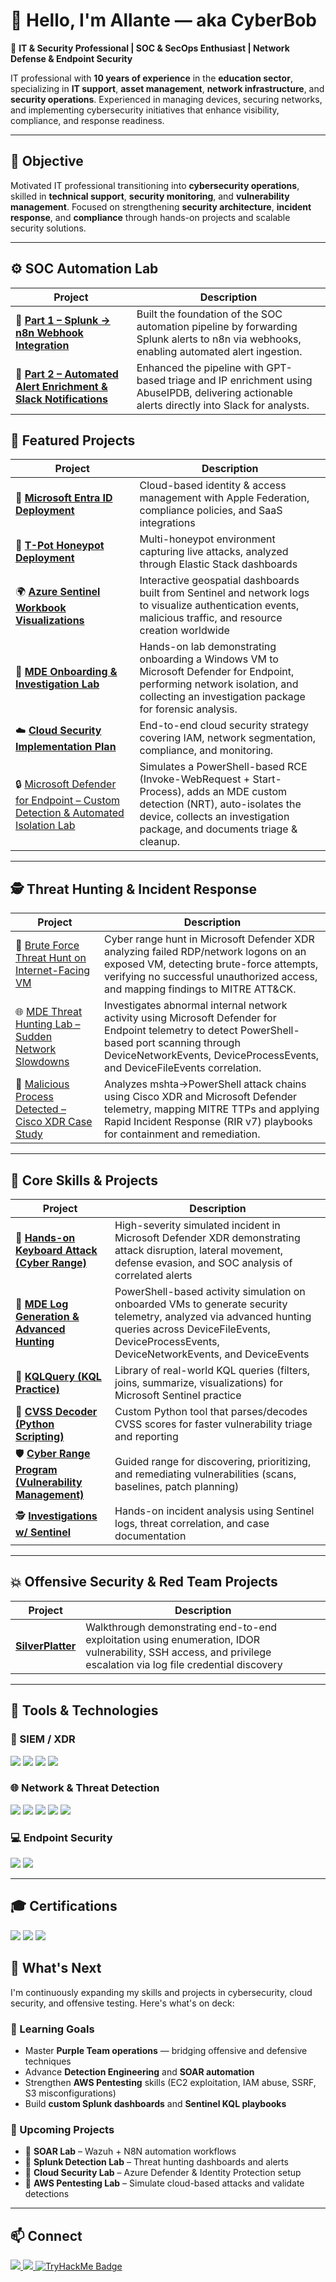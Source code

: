 # 👋 Hello, I'm Allante — aka **CyberBob**

💼 **IT & Security Professional | SOC & SecOps Enthusiast | Network Defense & Endpoint Security**

IT professional with **10 years of experience** in the **education sector**, specializing in **IT support**, **asset management**, **network infrastructure**, and **security operations**. Experienced in managing devices, securing networks, and implementing cybersecurity initiatives that enhance visibility, compliance, and response readiness.

---

## 🎯 Objective  
Motivated IT professional transitioning into **cybersecurity operations**, skilled in **technical support**, **security monitoring**, and **vulnerability management**. Focused on strengthening **security architecture**, **incident response**, and **compliance** through hands-on projects and scalable security solutions.

---

## ⚙️ SOC Automation Lab
| Project | Description |
|--------|-------------|
| 🧠 [**Part 1 – Splunk → n8n Webhook Integration**](https://github.com/CyberAllante/SOC-Automation-Lab) | Built the foundation of the SOC automation pipeline by forwarding Splunk alerts to n8n via webhooks, enabling automated alert ingestion. |
| 🚨 [**Part 2 – Automated Alert Enrichment & Slack Notifications**](https://github.com/CyberAllante/SOC-Automation-Lab-2) | Enhanced the pipeline with GPT-based triage and IP enrichment using AbuseIPDB, delivering actionable alerts directly into Slack for analysts. |

## 🌟 Featured Projects

| Project | Description |
|--------|-------------|
| 🔐 [**Microsoft Entra ID Deployment**](https://github.com/CyberAllante/Entra) | Cloud-based identity & access management with Apple Federation, compliance policies, and SaaS integrations |
| 🧠 [**T-Pot Honeypot Deployment**](https://github.com/CyberAllante/HoneyPot) | Multi-honeypot environment capturing live attacks, analyzed through Elastic Stack dashboards |
| 🌍 [**Azure Sentinel Workbook Visualizations**](https://github.com/CyberAllante/Visualizations) | Interactive geospatial dashboards built from Sentinel and network logs to visualize authentication events, malicious traffic, and resource creation worldwide |
🧰 [**MDE Onboarding & Investigation Lab**](https://github.com/CyberAllante/MDE_Onboarding_Investigation) | Hands-on lab demonstrating onboarding a Windows VM to Microsoft Defender for Endpoint, performing network isolation, and collecting an investigation package for forensic analysis.
| ☁️ [**Cloud Security Implementation Plan**](https://github.com/CyberAllante/Cloud-Security-Implementation-Plan) | End-to-end cloud security strategy covering IAM, network segmentation, compliance, and monitoring. |
| 🔒 [Microsoft Defender for Endpoint – Custom Detection & Automated Isolation Lab](https://github.com/CyberAllante/Remote-Code-Execution) | Simulates a PowerShell-based RCE (Invoke-WebRequest + Start-Process), adds an MDE custom detection (NRT), auto-isolates the device, collects an investigation package, and documents triage & cleanup. |

---

## 🕵️ Threat Hunting & Incident Response

| Project | Description |
|--------|-------------|
| 🧠 [Brute Force Threat Hunt on Internet-Facing VM](https://github.com/CyberAllante/BruteForce-Hunt-Cyberbob) | Cyber range hunt in Microsoft Defender XDR analyzing failed RDP/network logons on an exposed VM, detecting brute-force attempts, verifying no successful unauthorized access, and mapping findings to MITRE ATT&CK. |
| 🌐 [MDE Threat Hunting Lab – Sudden Network Slowdowns](https://github.com/CyberAllante/Sudden-Network-Slowdowns) | Investigates abnormal internal network activity using Microsoft Defender for Endpoint telemetry to detect PowerShell-based port scanning through DeviceNetworkEvents, DeviceProcessEvents, and DeviceFileEvents correlation. |
| 🧠 [Malicious Process Detected – Cisco XDR Case Study](https://github.com/CyberAllante/RIR-Malicious-Process-Report) | Analyzes mshta→PowerShell attack chains using Cisco XDR and Microsoft Defender telemetry, mapping MITRE TTPs and applying Rapid Incident Response (RIR v7) playbooks for containment and remediation. |

---

## 🧠 Core Skills & Projects

| Project | Description |
|--------|-------------|
| 🧠 [**Hands-on Keyboard Attack (Cyber Range)**](https://github.com/CyberAllante/Hands-on-Keyboard-Attack) | High-severity simulated incident in Microsoft Defender XDR demonstrating attack disruption, lateral movement, defense evasion, and SOC analysis of correlated alerts |
| 🧠 [**MDE Log Generation & Advanced Hunting**](https://github.com/CyberAllante/MDE_Log_Generation) | PowerShell-based activity simulation on onboarded VMs to generate security telemetry, analyzed via advanced hunting queries across DeviceFileEvents, DeviceProcessEvents, DeviceNetworkEvents, and DeviceEvents |
| 🔎 [**KQLQuery (KQL Practice)**](https://github.com/CyberAllante/KQLQuery) | Library of real-world KQL queries (filters, joins, summarize, visualizations) for Microsoft Sentinel practice |
| 🐍 [**CVSS Decoder (Python Scripting)**](https://github.com/CyberAllante/CVSS-Decoder) | Custom Python tool that parses/decodes CVSS scores for faster vulnerability triage and reporting |
| 🛡 [**Cyber Range Program (Vulnerability Management)**](https://github.com/CyberAllante/cyberrange) | Guided range for discovering, prioritizing, and remediating vulnerabilities (scans, baselines, patch planning) |
| 🕵️ [**Investigations w/ Sentinel**](https://www.notion.so/Investigations-W-Sentinel-27b69274e526801c88e3f8b7f976c62d?source=copy_link) | Hands-on incident analysis using Sentinel logs, threat correlation, and case documentation |

---

## 💥 Offensive Security & Red Team Projects

| Project | Description |
|--------|-------------|
| [**SilverPlatter**](https://github.com/CyberAllante/SilverPlatter) | Walkthrough demonstrating end-to-end exploitation using enumeration, IDOR vulnerability, SSH access, and privilege escalation via log file credential discovery |

---

## 🧰 Tools & Technologies

### 🧠 SIEM / XDR  
<div>
<img src="https://img.shields.io/badge/-Microsoft_Sentinel-5C2D91?&style=for-the-badge&logo=Microsoft%20Azure&logoColor=white" />
<img src="https://img.shields.io/badge/-Splunk-000000?&style=for-the-badge&logo=Splunk&logoColor=white" />
<img src="https://img.shields.io/badge/-Elastic_Stack-005571?&style=for-the-badge&logo=Elastic&logoColor=white" />
<img src="https://img.shields.io/badge/-Wazuh-02569B?&style=for-the-badge&logo=ElasticStack&logoColor=white" />
</div>

### 🌐 Network & Threat Detection  
<div>
<img src="https://img.shields.io/badge/-Wireshark-1679A7?&style=for-the-badge&logo=Wireshark&logoColor=white" />
<img src="https://img.shields.io/badge/-Suricata-EF3B2D?&style=for-the-badge&logo=Suricata&logoColor=white" />
<img src="https://img.shields.io/badge/-Burp_Suite-F77F00?&style=for-the-badge&logo=Burp%20Suite&logoColor=white" />
<img src="https://img.shields.io/badge/-Metasploit-008080?&style=for-the-badge&logo=Metasploit&logoColor=white" />
<img src="https://img.shields.io/badge/-Hydra-FF6347?&style=for-the-badge&logo=Hydra&logoColor=white" />
</div>

### 💻 Endpoint Security  
<div>
<img src="https://img.shields.io/badge/-Microsoft_Defender_for_Endpoint-00A4EF?&style=for-the-badge&logo=Microsoft&logoColor=white" />
<img src="https://img.shields.io/badge/-Velociraptor-4B275F?&style=for-the-badge&logo=Velociraptor&logoColor=white" />
</div>

---

## 🎓 Certifications

<div>
<img src="https://img.shields.io/badge/-ISC2_CC-000080?style=for-the-badge&logo=ISC2&logoColor=white" />
<img src="https://img.shields.io/badge/-CompTIA_CySA%2B-006400?style=for-the-badge&logo=CompTIA&logoColor=white" />
<img src="https://img.shields.io/badge/-CompTIA_PenTest%2B-FF4500?style=for-the-badge&logo=CompTIA&logoColor=white" />
</div>

## 🚀 What's Next

I'm continuously expanding my skills and projects in cybersecurity, cloud security, and offensive testing. Here's what's on deck:

### 🧠 Learning Goals
- Master **Purple Team operations** — bridging offensive and defensive techniques  
- Advance **Detection Engineering** and **SOAR automation**  
- Strengthen **AWS Pentesting** skills (EC2 exploitation, IAM abuse, SSRF, S3 misconfigurations)  
- Build **custom Splunk dashboards** and **Sentinel KQL playbooks**

### 🧰 Upcoming Projects
- 🔹 **SOAR Lab** – Wazuh + N8N automation workflows  
- 🔹 **Splunk Detection Lab** – Threat hunting dashboards and alerts  
- 🔹 **Cloud Security Lab** – Azure Defender & Identity Protection setup  
- 🔹 **AWS Pentesting Lab** – Simulate cloud-based attacks and validate detections  

</div>

---

## 📫 Connect

<a href="https://www.linkedin.com/in/allantejohnsond/">
    <img src="https://img.shields.io/badge/-Follow%20me%20on%20LinkedIn-0072b1?&style=for-the-badge&logo=linkedin&logoColor=white" />
</a>
<a href="https://app.letsdefend.io/user/cyberbob">
    <img src="https://img.shields.io/badge/Let's_Defend-1589FF?style=for-the-badge&logo=security&logoColor=white" />
</a>
<a href="https://tryhackme.com/p/CyberBobby">
    <img src="https://tryhackme-badges.s3.amazonaws.com/CyberBobby.png" alt="TryHackMe Badge" />
</a>
